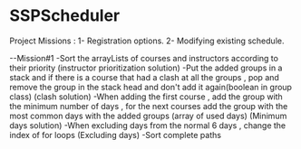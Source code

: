# SSPScheduler

Project Missions :
    1- Registration options.
    2- Modifying existing schedule.

--Mission#1
    -Sort the arrayLists of courses and instructors according to their priority (instructor prioritization solution)
    -Put the added groups in a stack and if there is a course that had a clash at all the groups , pop and remove the group
    in the stack head and don't add it again(boolean in group class) (clash solution)
    -When adding the first course , add the group with the minimum number of days , for the next courses add the group
    with the most common days with the added groups (array of used days) (Minimum days solution)
    -When excluding days from the normal 6 days , change the index of for loops  (Excluding days)
    -Sort complete paths